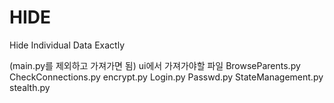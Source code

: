 # HIDE
Hide Individual Data Exactly

(main.py를 제외하고 가져가면 됨)
ui에서 가져가야할 파일
BrowseParents.py
CheckConnections.py
encrypt.py
Login.py
Passwd.py
StateManagement.py
stealth.py

